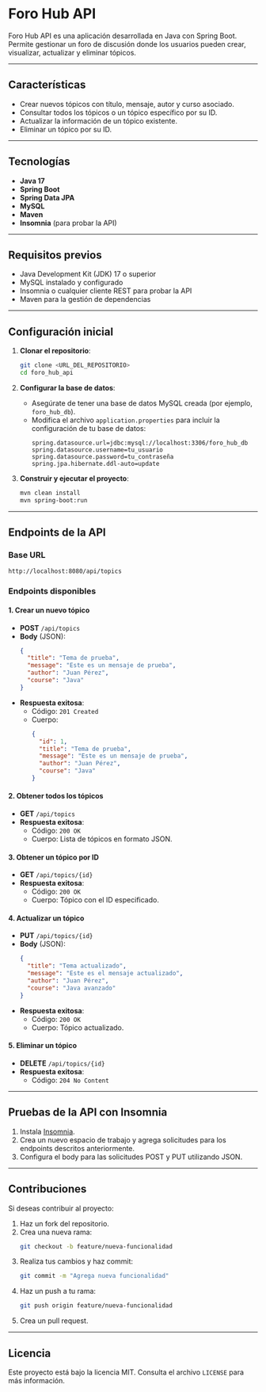# Foro Hub API

Foro Hub API es una aplicación desarrollada en Java con Spring Boot. Permite gestionar un foro de discusión donde los usuarios pueden crear, visualizar, actualizar y eliminar tópicos.

---

## Características

- Crear nuevos tópicos con título, mensaje, autor y curso asociado.
- Consultar todos los tópicos o un tópico específico por su ID.
- Actualizar la información de un tópico existente.
- Eliminar un tópico por su ID.

---

## Tecnologías

- **Java 17**
- **Spring Boot**
- **Spring Data JPA**
- **MySQL**
- **Maven**
- **Insomnia** (para probar la API)

---

## Requisitos previos

- Java Development Kit (JDK) 17 o superior
- MySQL instalado y configurado
- Insomnia o cualquier cliente REST para probar la API
- Maven para la gestión de dependencias

---

## Configuración inicial

1. **Clonar el repositorio**:
   ```bash
   git clone <URL_DEL_REPOSITORIO>
   cd foro_hub_api
   ```

2. **Configurar la base de datos**:
   - Asegúrate de tener una base de datos MySQL creada (por ejemplo, `foro_hub_db`).
   - Modifica el archivo `application.properties` para incluir la configuración de tu base de datos:
     ```properties
     spring.datasource.url=jdbc:mysql://localhost:3306/foro_hub_db
     spring.datasource.username=tu_usuario
     spring.datasource.password=tu_contraseña
     spring.jpa.hibernate.ddl-auto=update
     ```

3. **Construir y ejecutar el proyecto**:
   ```bash
   mvn clean install
   mvn spring-boot:run
   ```

---

## Endpoints de la API

### Base URL
`http://localhost:8080/api/topics`

### Endpoints disponibles

#### 1. **Crear un nuevo tópico**
   - **POST** `/api/topics`
   - **Body** (JSON):
     ```json
     {
       "title": "Tema de prueba",
       "message": "Este es un mensaje de prueba",
       "author": "Juan Pérez",
       "course": "Java"
     }
     ```
   - **Respuesta exitosa**:
     - Código: `201 Created`
     - Cuerpo:
       ```json
       {
         "id": 1,
         "title": "Tema de prueba",
         "message": "Este es un mensaje de prueba",
         "author": "Juan Pérez",
         "course": "Java"
       }
       ```

#### 2. **Obtener todos los tópicos**
   - **GET** `/api/topics`
   - **Respuesta exitosa**:
     - Código: `200 OK`
     - Cuerpo: Lista de tópicos en formato JSON.

#### 3. **Obtener un tópico por ID**
   - **GET** `/api/topics/{id}`
   - **Respuesta exitosa**:
     - Código: `200 OK`
     - Cuerpo: Tópico con el ID especificado.

#### 4. **Actualizar un tópico**
   - **PUT** `/api/topics/{id}`
   - **Body** (JSON):
     ```json
     {
       "title": "Tema actualizado",
       "message": "Este es el mensaje actualizado",
       "author": "Juan Pérez",
       "course": "Java avanzado"
     }
     ```
   - **Respuesta exitosa**:
     - Código: `200 OK`
     - Cuerpo: Tópico actualizado.

#### 5. **Eliminar un tópico**
   - **DELETE** `/api/topics/{id}`
   - **Respuesta exitosa**:
     - Código: `204 No Content`

---

## Pruebas de la API con Insomnia

1. Instala [Insomnia](https://insomnia.rest/download).
2. Crea un nuevo espacio de trabajo y agrega solicitudes para los endpoints descritos anteriormente.
3. Configura el body para las solicitudes POST y PUT utilizando JSON.

---

## Contribuciones

Si deseas contribuir al proyecto:

1. Haz un fork del repositorio.
2. Crea una nueva rama:
   ```bash
   git checkout -b feature/nueva-funcionalidad
   ```
3. Realiza tus cambios y haz commit:
   ```bash
   git commit -m "Agrega nueva funcionalidad"
   ```
4. Haz un push a tu rama:
   ```bash
   git push origin feature/nueva-funcionalidad
   ```
5. Crea un pull request.

---

## Licencia
Este proyecto está bajo la licencia MIT. Consulta el archivo `LICENSE` para más información.
